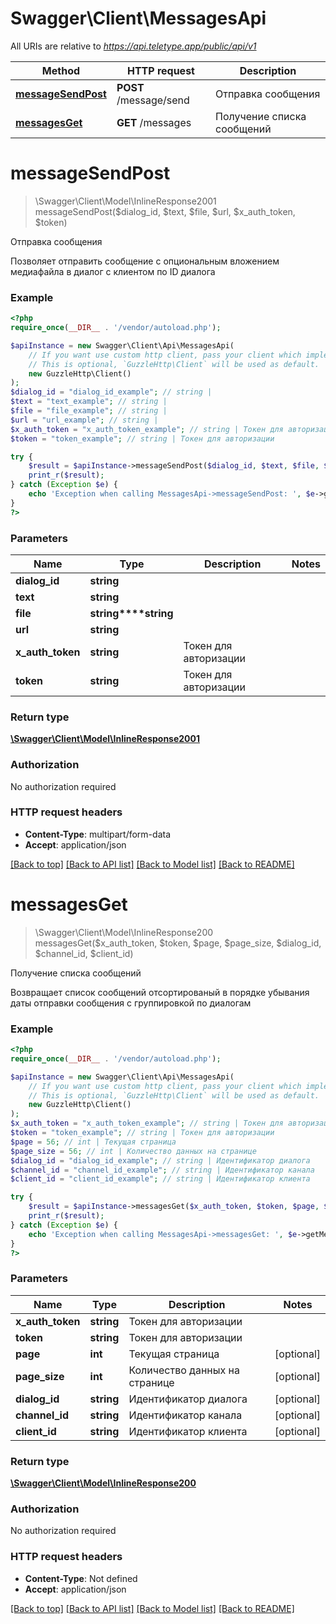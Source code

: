 # Swagger\Client\MessagesApi

All URIs are relative to *https://api.teletype.app/public/api/v1*

Method | HTTP request | Description
------------- | ------------- | -------------
[**messageSendPost**](MessagesApi.md#messagesendpost) | **POST** /message/send | Отправка сообщения
[**messagesGet**](MessagesApi.md#messagesget) | **GET** /messages | Получение списка сообщений

# **messageSendPost**
> \Swagger\Client\Model\InlineResponse2001 messageSendPost($dialog_id, $text, $file, $url, $x_auth_token, $token)

Отправка сообщения

Позволяет отправить сообщение с опциональным вложением медиафайла в диалог с клиентом по ID диалога

### Example
```php
<?php
require_once(__DIR__ . '/vendor/autoload.php');

$apiInstance = new Swagger\Client\Api\MessagesApi(
    // If you want use custom http client, pass your client which implements `GuzzleHttp\ClientInterface`.
    // This is optional, `GuzzleHttp\Client` will be used as default.
    new GuzzleHttp\Client()
);
$dialog_id = "dialog_id_example"; // string | 
$text = "text_example"; // string | 
$file = "file_example"; // string | 
$url = "url_example"; // string | 
$x_auth_token = "x_auth_token_example"; // string | Токен для авторизации
$token = "token_example"; // string | Токен для авторизации

try {
    $result = $apiInstance->messageSendPost($dialog_id, $text, $file, $url, $x_auth_token, $token);
    print_r($result);
} catch (Exception $e) {
    echo 'Exception when calling MessagesApi->messageSendPost: ', $e->getMessage(), PHP_EOL;
}
?>
```

### Parameters

Name | Type | Description  | Notes
------------- | ------------- | ------------- | -------------
 **dialog_id** | **string**|  |
 **text** | **string**|  |
 **file** | **string****string**|  |
 **url** | **string**|  |
 **x_auth_token** | **string**| Токен для авторизации |
 **token** | **string**| Токен для авторизации |

### Return type

[**\Swagger\Client\Model\InlineResponse2001**](../Model/InlineResponse2001.md)

### Authorization

No authorization required

### HTTP request headers

 - **Content-Type**: multipart/form-data
 - **Accept**: application/json

[[Back to top]](#) [[Back to API list]](../../README.md#documentation-for-api-endpoints) [[Back to Model list]](../../README.md#documentation-for-models) [[Back to README]](../../README.md)

# **messagesGet**
> \Swagger\Client\Model\InlineResponse200 messagesGet($x_auth_token, $token, $page, $page_size, $dialog_id, $channel_id, $client_id)

Получение списка сообщений

Возвращает список сообщений отсортированый в порядке убывания даты отправки сообщения с группировкой по диалогам

### Example
```php
<?php
require_once(__DIR__ . '/vendor/autoload.php');

$apiInstance = new Swagger\Client\Api\MessagesApi(
    // If you want use custom http client, pass your client which implements `GuzzleHttp\ClientInterface`.
    // This is optional, `GuzzleHttp\Client` will be used as default.
    new GuzzleHttp\Client()
);
$x_auth_token = "x_auth_token_example"; // string | Токен для авторизации
$token = "token_example"; // string | Токен для авторизации
$page = 56; // int | Текущая страница
$page_size = 56; // int | Количество данных на странице
$dialog_id = "dialog_id_example"; // string | Идентификатор диалога
$channel_id = "channel_id_example"; // string | Идентификатор канала
$client_id = "client_id_example"; // string | Идентификатор клиента

try {
    $result = $apiInstance->messagesGet($x_auth_token, $token, $page, $page_size, $dialog_id, $channel_id, $client_id);
    print_r($result);
} catch (Exception $e) {
    echo 'Exception when calling MessagesApi->messagesGet: ', $e->getMessage(), PHP_EOL;
}
?>
```

### Parameters

Name | Type | Description  | Notes
------------- | ------------- | ------------- | -------------
 **x_auth_token** | **string**| Токен для авторизации |
 **token** | **string**| Токен для авторизации |
 **page** | **int**| Текущая страница | [optional]
 **page_size** | **int**| Количество данных на странице | [optional]
 **dialog_id** | **string**| Идентификатор диалога | [optional]
 **channel_id** | **string**| Идентификатор канала | [optional]
 **client_id** | **string**| Идентификатор клиента | [optional]

### Return type

[**\Swagger\Client\Model\InlineResponse200**](../Model/InlineResponse200.md)

### Authorization

No authorization required

### HTTP request headers

 - **Content-Type**: Not defined
 - **Accept**: application/json

[[Back to top]](#) [[Back to API list]](../../README.md#documentation-for-api-endpoints) [[Back to Model list]](../../README.md#documentation-for-models) [[Back to README]](../../README.md)


